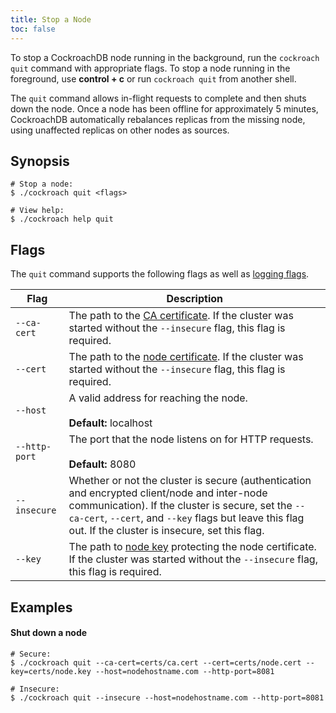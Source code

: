 ```yaml
---
title: Stop a Node
toc: false
---
```


To stop a CockroachDB node running in the background, run the `cockroach quit` command with appropriate flags. To stop a node running in the foreground, use **control + c** or run `cockroach quit` from another shell. 

The `quit` command allows in-flight requests to complete and then shuts down the node. Once a node has been offline for approximately 5 minutes, CockroachDB automatically rebalances replicas from the missing node, using unaffected replicas on other nodes as sources. 

<div id="toc"></div>

## Synopsis

~~~ shell
# Stop a node:
$ ./cockroach quit <flags>

# View help:
$ ./cockroach help quit
~~~

## Flags

The `quit` command supports the following flags as well as [logging flags](cockroach-commands.html#logging-flags).


Flag | Description 
-----|------------
`--ca-cert` | The path to the [CA certificate](create-security-certificates.html). If the cluster was started without the `--insecure` flag, this flag is required. 
`--cert` | The path to the [node certificate](create-security-certificates.html). If the cluster was started without the `--insecure` flag, this flag is required.
`--host` | A valid address for reaching the node. <br><br>**Default:** localhost
`--http-port` | The port that the node listens on for HTTP requests. <br><br>**Default:** 8080
`--insecure` | Whether or not the cluster is secure (authentication and encrypted client/node and inter-node communication). If the cluster is secure, set the `--ca-cert`, `--cert`, and `--key` flags but leave this flag out. If the cluster is insecure, set this flag.
`--key` | The path to [node key](create-security-certificates.html) protecting the node certificate. If the cluster was started without the `--insecure` flag, this flag is required. 

## Examples

#### Shut down a node

~~~ shell
# Secure:
$ ./cockroach quit --ca-cert=certs/ca.cert --cert=certs/node.cert --key=certs/node.key --host=nodehostname.com --http-port=8081

# Insecure:
$ ./cockroach quit --insecure --host=nodehostname.com --http-port=8081
~~~